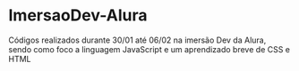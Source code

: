 # ImersaoDev-Alura
Códigos realizados durante 30/01 até 06/02 na imersão Dev da Alura, sendo como foco a linguagem JavaScript e um aprendizado breve de CSS e HTML
